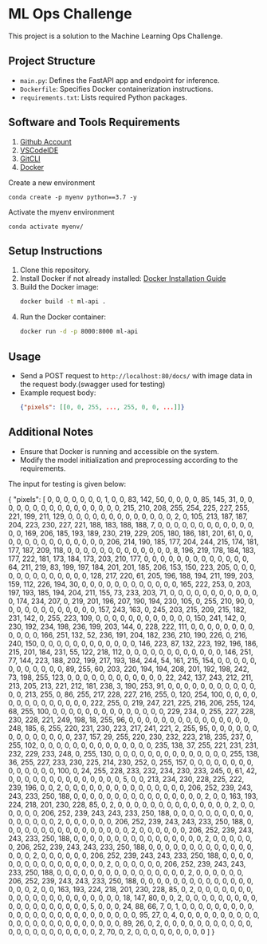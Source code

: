# ML Ops Challenge

This project is a solution to the Machine Learning Ops Challenge.

## Project Structure

- `main.py`: Defines the FastAPI app and endpoint for inference.
- `Dockerfile`: Specifies Docker containerization instructions.
- `requirements.txt`: Lists required Python packages.

## Software and Tools Requirements

1. [Github Account](https://github.com)
2. [VSCodeIDE](https://code.visualstudio.com/)
3. [GitCLI](https://git-scm.com/docs/gitcli)
4. [Docker](https://docs.docker.com/get-docker/)


Create a new environment

```
conda create -p myenv python==3.7 -y

```
Activate the myenv environment

 ```
 conda activate myenv/

 ```


## Setup Instructions

1. Clone this repository.
2. Install Docker if not already installed: [Docker Installation Guide](https://docs.docker.com/get-docker/)
3. Build the Docker image:
    ```bash
    docker build -t ml-api .
    ```
4. Run the Docker container:
    ```bash
    docker run -d -p 8000:8000 ml-api
    ```

## Usage

- Send a POST request to `http://localhost:80/docs/` with image data in the request body.(swagger used for testing)
- Example request body:
    ```json
    {"pixels": [[0, 0, 255, ..., 255, 0, 0, ...]]}
    ```

## Additional Notes

- Ensure that Docker is running and accessible on the system.
- Modify the model initialization and preprocessing according to the requirements.


The input for testing is given below:

{
  "pixels": [
    0, 0, 0, 0, 0, 0, 0, 1, 0, 0, 83, 142, 50, 0, 0, 0, 0, 85, 145, 31, 0, 0, 0, 0, 0, 0, 0, 0, 0, 0, 0, 0, 0, 0, 0, 0, 215, 210, 208, 255, 254, 225, 227, 255, 221, 199, 211, 129, 0, 0, 0, 0, 0, 0, 0, 0, 0, 0, 0, 0, 0, 2, 0, 105, 213, 187, 187, 204, 223, 230, 227, 221, 188, 183, 188, 188, 7, 0, 0, 0, 0, 0, 0, 0, 0, 0, 0, 0, 0, 0, 0, 169, 206, 185, 193, 189, 230, 219, 229, 205, 180, 186, 181, 201, 61, 0, 0, 0, 0, 0, 0, 0, 0, 0, 0, 0, 0, 0, 0, 206, 214, 190, 185, 177, 204, 244, 215, 174, 181, 177, 187, 209, 118, 0, 0, 0, 0, 0, 0, 0, 0, 0, 0, 0, 0, 0, 8, 196, 219, 178, 184, 183, 177, 222, 181, 173, 184, 173, 203, 210, 177, 0, 0, 0, 0, 0, 0, 0, 0, 0, 0, 0, 0, 0, 64, 211, 219, 83, 199, 197, 184, 201, 201, 185, 206, 153, 150, 223, 205, 0, 0, 0, 0, 0, 0, 0, 0, 0, 0, 0, 0, 0, 128, 217, 220, 61, 205, 196, 188, 194, 211, 199, 203, 159, 112, 226, 194, 30, 0, 0, 0, 0, 0, 0, 0, 0, 0, 0, 0, 0, 165, 222, 253, 0, 203, 197, 193, 185, 194, 204, 211, 155, 73, 233, 203, 71, 0, 0, 0, 0, 0, 0, 0, 0, 0, 0, 0, 0, 174, 234, 207, 0, 219, 201, 196, 207, 190, 194, 230, 105, 0, 255, 210, 90, 0, 0, 0, 0, 0, 0, 0, 0, 0, 0, 0, 0, 157, 243, 163, 0, 245, 203, 215, 209, 215, 182, 231, 142, 0, 255, 223, 109, 0, 0, 0, 0, 0, 0, 0, 0, 0, 0, 0, 0, 150, 241, 142, 0, 230, 192, 234, 198, 236, 199, 203, 144, 0, 228, 222, 111, 0, 0, 0, 0, 0, 0, 0, 0, 0, 0, 0, 0, 166, 251, 132, 52, 236, 191, 204, 182, 236, 210, 190, 226, 0, 216, 240, 150, 0, 0, 0, 0, 0, 0, 0, 0, 0, 0, 0, 0, 146, 223, 87, 132, 223, 192, 196, 186, 215, 201, 184, 231, 55, 122, 218, 112, 0, 0, 0, 0, 0, 0, 0, 0, 0, 0, 0, 0, 146, 251, 77, 144, 223, 188, 202, 199, 217, 193, 184, 244, 54, 161, 215, 154, 0, 0, 0, 0, 0, 0, 0, 0, 0, 0, 0, 0, 89, 255, 60, 203, 220, 194, 194, 208, 201, 192, 198, 242, 73, 198, 255, 123, 0, 0, 0, 0, 0, 0, 0, 0, 0, 0, 0, 0, 22, 242, 137, 243, 212, 211, 213, 205, 213, 221, 212, 181, 238, 3, 190, 253, 91, 0, 0, 0, 0, 0, 0, 0, 0, 0, 0, 0, 0, 0, 213, 255, 0, 86, 255, 217, 228, 227, 216, 255, 0, 120, 254, 100, 0, 0, 0, 0, 0, 0, 0, 0, 0, 0, 0, 0, 0, 0, 222, 255, 0, 219, 247, 221, 225, 216, 206, 255, 124, 68, 255, 100, 0, 0, 0, 0, 0, 0, 0, 0, 0, 0, 0, 0, 0, 0, 229, 234, 0, 255, 227, 228, 230, 228, 221, 249, 198, 18, 255, 96, 0, 0, 0, 0, 0, 0, 0, 0, 0, 0, 0, 0, 0, 0, 0, 248, 185, 6, 255, 220, 231, 230, 223, 217, 241, 221, 2, 255, 95, 0, 0, 0, 0, 0, 0, 0, 0, 0, 0, 0, 0, 0, 0, 237, 157, 29, 255, 220, 230, 232, 223, 218, 235, 237, 0, 255, 102, 0, 0, 0, 0, 0, 0, 0, 0, 0, 0, 0, 0, 0, 0, 235, 138, 37, 255, 221, 231, 231, 232, 229, 233, 248, 0, 255, 130, 0, 0, 0, 0, 0, 0, 0, 0, 0, 0, 0, 0, 0, 0, 255, 138, 36, 255, 227, 233, 230, 225, 214, 230, 252, 0, 255, 157, 0, 0, 0, 0, 0, 0, 0, 0, 0, 0, 0, 0, 0, 0, 100, 0, 24, 255, 228, 233, 232, 234, 230, 233, 245, 0, 61, 42, 0, 0, 0, 0, 0, 0, 0, 0, 0, 0, 0, 0, 0, 0, 5, 0, 0, 213, 234, 230, 228, 225, 222, 239, 196, 0, 0, 2, 0, 0, 0, 0, 0, 0, 0, 0, 0, 0, 0, 0, 0, 0, 0, 206, 252, 239, 243, 243, 233, 250, 188, 0, 0, 0, 0, 0, 0, 0, 0, 0, 0, 0, 0, 0, 0, 0, 0, 2, 0, 0, 163, 193, 224, 218, 201, 230, 228, 85, 0, 2, 0, 0, 0, 0, 0, 0, 0, 0, 0, 0, 0, 0, 0, 0, 2, 0, 0, 0, 0, 0, 0, 206, 252, 239, 243, 243, 233, 250, 188, 0, 0, 0, 0, 0, 0, 0, 0, 0, 0, 0, 0, 0, 0, 0, 0, 2, 0, 0, 0, 0, 0, 0, 206, 252, 239, 243, 243, 233, 250, 188, 0, 0, 0, 0, 0, 0, 0, 0, 0, 0, 0, 0, 0, 0, 0, 0, 2, 0, 0, 0, 0, 0, 0, 206, 252, 239, 243, 243, 233, 250, 188, 0, 0, 0, 0, 0, 0, 0, 0, 0, 0, 0, 0, 0, 0, 0, 0, 2, 0, 0, 0, 0, 0, 0, 206, 252, 239, 243, 243, 233, 250, 188, 0, 0, 0, 0, 0, 0, 0, 0, 0, 0, 0, 0, 0, 0, 0, 0, 2, 0, 0, 0, 0, 0, 0, 206, 252, 239, 243, 243, 233, 250, 188, 0, 0, 0, 0, 0, 0, 0, 0, 0, 0, 0, 0, 0, 0, 0, 0, 2, 0, 0, 0, 0, 0, 0, 206, 252, 239, 243, 243, 233, 250, 188, 0, 0, 0, 0, 0, 0, 0, 0, 0, 0, 0, 0, 0, 0, 0, 0, 2, 0, 0, 0, 0, 0, 0, 206, 252, 239, 243, 243, 233, 250, 188, 0, 0, 0, 0, 0, 0, 0, 0, 0, 0, 0, 0, 0, 0, 0, 0, 0, 2, 0, 0, 163, 193, 224, 218, 201, 230, 228, 85, 0, 2, 0, 0, 0, 0, 0, 0, 0, 0, 0, 0, 0, 0, 0, 0, 0, 0, 0, 0, 0, 0, 0, 18, 147, 80, 0, 0, 2, 0, 0, 0, 0, 0, 0, 0, 0, 0, 0, 0, 0, 0, 0, 0, 0, 0, 0, 0, 5, 0, 0, 0, 24, 88, 66, 7, 0, 1, 0, 0, 0, 0, 0, 0, 0, 0, 0, 0, 0, 0, 0, 0, 0, 0, 0, 0, 0, 0, 0, 0, 0, 0, 0, 95, 27, 0, 4, 0, 0, 0, 0, 0, 0, 0, 0, 0, 0, 0, 0, 0, 0, 0, 0, 0, 0, 0, 0, 0, 0, 0, 0, 89, 26, 0, 2, 0, 0, 0, 0, 0, 0, 0, 0, 0, 0, 0, 0, 0, 0, 0, 0, 0, 0, 0, 0, 0, 0, 2, 70, 0, 2, 0, 0, 0, 0, 0, 0, 0, 0, 0
  ]
}